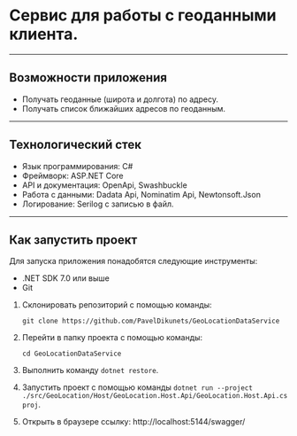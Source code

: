 # Сервис для работы с геоданными клиента.
***
## Возможности приложения
* Получать геоданные (широта и долгота) по адресу.
* Получать список ближайших адресов по геоданным.

***

## Технологический стек
* Язык программирования: C#
* Фреймворк: ASP.NET Core
* API и документация: OpenApi, Swashbuckle
* Работа с данными: Dadata Api, Nominatim Api, Newtonsoft.Json
* Логирование: Serilog с записью в файл.

***

## Как запустить проект
Для запуска приложения понадобятся следующие инструменты:

* .NET SDK 7.0 или выше
* Git

1. Склонировать репозиторий с помощью команды:

   `git clone https://github.com/PavelDikunets/GeoLocationDataService`


2. Перейти в папку проекта с помощью команды:

   `cd GeoLocationDataService`


3. Выполнить команду `dotnet restore`.
4. Запустить проект с помощью команды `dotnet run --project ./src/GeoLocation/Host/GeoLocation.Host.Api/GeoLocation.Host.Api.csproj`.
5. Открыть в браузере ссылку: http://localhost:5144/swagger/